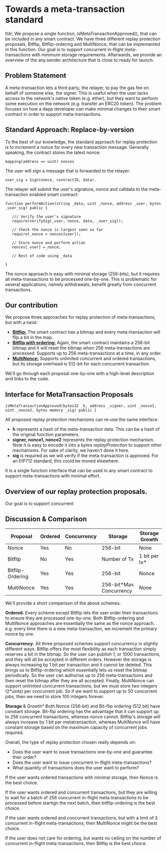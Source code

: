 # Towards a meta-transaction standard

tldr; We propose a single function, isMetaTransactionApproved(), that can be included in any smart contract. We have three different replay protection proposals, Bitflip, Bitflip-ordering and MultiNonce, that can be implemented in this function. Our goal is to support concurrent in-flight meta-transactions with minimum storage requirements. Afterwards, we provide an overview of the any.sender architecture that is close to ready for launch. 

## Problem Statement

A meta-transaction lets a third party, the relayer, to pay the gas fee on behalf of someone else, the signer. This is useful when the user lacks access to the network's native token (e.g. ether), but they want to perform some execution on the network (e.g. transfer an ERC20 token). The problem focuses on how a dapp developer can make minimal changes to their smart contract in order to support meta-transactions. 

## Standard Approach: Replace-by-version

To the best of our knowledge, the standard approach for replay protection is to increment a nonce for every new transaction message. Generally speaking, the contract stores the latest nonce: 

```mapping(address => uint) nonces```

The user will sign a message that is forwarded to the relayer: 

``` user_sig = Sign(nonce, contractID, data). ```

The relayer will submit the user's signature, nonce and calldata to the meta-transaction enabled smart contract: 

```
function performAction(string _data, uint _nonce, address _user, bytes _user_sig) public { 

   /// Verify the user's signature 
   require(verifySig(_user, nonce, data, _user_sig));
   
   // Check the nonce is largest seen so far
   require(_nonce > nonces[user]);
   
   // Store nonce and perform action
   nonces[_user] =_nonce; 
   
   // Rest of code using _data 

}
```

The nonce approach is easy with minimal storage (256-bits), but it requires all meta-transactions to be processed one-by-one. This is problematic for several applications, namely withdrawals, benefit greatly from concurrent transactions. 

## Our contribution 

We propose three approaches for replay protection of meta-transactions, but with a twist: 

* **[Bitflip:](https://github.com/PISAresearch/metamask-comp/tree/master/src/contracts/BitFlipMetaTransaction/README.md)** The smart contract has a bitmap and every meta-transaction will flip a bit in the map. 
* **[Bitflip with ordering:](https://github.com/PISAresearch/metamask-comp/blob/master/src/contracts/BitFlipWithOrderingMetaTransaction/README.md)** Again, the smart contract maintains a 256-bit bitmap and it will reset the bitmap when 256 meta-transactions are processed. Supports up to 256 meta-transactions at a time, in any order.
* **[MultiNonce:](https://github.com/PISAresearch/metamask-comp/tree/master/src/contracts/MultiNonceMetaTransaction)** Supports unlimited concurrent and ordered transactions, but its storage overhead is 512-bit for each concurrent transaction. 

We'll go through each proposal one-by-one with a high-level description and links to the code. 

## Interface for MetaTransaction Proposals

```
isMetaTransactionApproved(bytes32 _h, address _signer, uint _nonce1, uint _nonce2, bytes memory _sig) public {
```

All proposed replay protection mechanisms can re-use the same interface. 

- **h** represents a hash of the meta-transaction data. This can be a hash of the original function parameters. 
- **signer, nonce1, nonce2** represents the replay protection mechanism. Note it is easy to encode it into a *bytes replayProtection* to support other mechanisms. For sake of clarity, we haven't done it here. 
- **sig** is required as we will verify if the meta-transaction is approved. For an EIP712 standard, this could be moved elsewhere. 

It is a single function interface that can be used in any smart contract to support meta-transactions with minimal effort. 


## Overview of our replay protection proposals. 

Our goal is to support concurrent 


## Discussion & Comparison 

| Proposal | Ordered | Concurrency | Storage | Storage Growth |
| ------------- | ------------- | ------------- | ------------- | ------------- |
| Nonce  | Yes  | No | 256-bit | None |
| Bitflip  | No  | Yes | Number of Tx | 1 bit per tx*  |
| Bitflip-Ordering  | Yes  | Yes | 256-bit | Nonce |
| MultiNonce | Yes | Yes | 256-bit*Max Concurrency | None |

We'll provide a short comparison of the above schemes. 

**Ordered.** Every scheme except Bitflip lets the user order their transactions to ensure they are processed one-by-one. Both Bitflip-ordering and MultiNonce approaches are essentially the same as the nonce approach. e.g. every time there is a new meta-transaction, we increment the primary nonce by one. 

**Concurrency**. All three proposed schemes support concurrency in slightly different ways. Bitflip offers the most flexibility as each transaction simply reserves a bit in the bitmap. So the user can publish 1, or 1000 transactions, and they will all be accepted in different orders. However the storage is always increasing by 1 bit per transaction and it cannot be deleted. This brings us to Bitflip-ordering which essentially lets us reset the bitmap periodically. So the user can authorise up to 256 meta-transactions and then reset the bitmap after they are all accepted. Finally, MultiNonce can support unlimited concurrent transactions, but we must store two integers (2*uints) per concurrent job. So if we want to support up to 50 concurrent jobs, then we need to store 100 integers forever. 

**Storage** & Growth* Both Nonce (256-bit) and Bit-flip ordering (512 bit) have constant storage. Bit-flip ordering has the advantage that it can support up to 256 concurrent transactions, whereas nonce cannot. Bitflip's storage will always increase by 1 bit per metatransaction, whereas MultiNonce will have constant storage based on the maximum capacity of concurrent jobs required. 

Overall, the type of replay protection chosen really depends on:

- Does the user want to issue transactions one-by-one and guarantee their order? 
- Does the user want to issue concurrent in-flight meta-transactions?
- What quantity of transactions does the user want to perform? 

If the user wants ordered transactions with minimal storage, then Nonce is the best choice.

If the user wants ordered and concurrent transactions, but they are willing to wait for a batch of 256 concurrent in-flight meta-transactions to be processed before startign the next batch, then bitflip-ordering is the best choice. 

If the user wants ordered and concurrent transactions, but with a limit of 3 concurrent in-flight meta-transactions, then MultiNonce might be the best choice.

If the user does not care for ordering, but wants no ceiling on the number of concurrent in-flight meta-transactions, then Bitflip is the best choice. 


